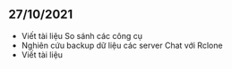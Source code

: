## 27/10/2021
- Viết tài liệu So sánh các công cụ
- Nghiên cứu backup dữ liệu các server Chat với Rclone
- Viết tài liệu
